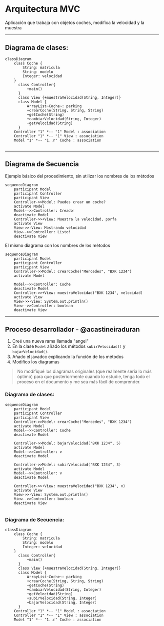 # Arquitectura MVC

Aplicación que trabaja con objetos coches, modifica la velocidad y la muestra

---
## Diagrama de clases:

```mermaid
classDiagram
    class Coche {
        String: matricula
        String: modelo
        Integer: velocidad
    }
      class Controller{
          +main()
      }
      class View {+muestraVelocidad(String, Integer)}
      class Model {
          ArrayList~Coche~: parking
          +crearCoche(String, String, String)
          +getCoche(String)
          +cambiarVelocidad(String, Integer)
          +getVelocidad(String)
      }
    Controller "1" *-- "1" Model : association
    Controller "1" *-- "1" View : association
    Model "1" *-- "1..n" Coche : association
      
```

---

## Diagrama de Secuencia

Ejemplo básico del procedimiento, sin utilizar los nombres de los métodos


```mermaid
sequenceDiagram
    participant Model
    participant Controller
    participant View
    Controller->>Model: Puedes crear un coche?
    activate Model
    Model-->>Controller: Creado!
    deactivate Model
    Controller->>+View: Muestra la velocidad, porfa
    activate View
    View->>-View: Mostrando velocidad
    View-->>Controller: Listo!
    deactivate View
```

El mismo diagrama con los nombres de los métodos

```mermaid
sequenceDiagram
    participant Model
    participant Controller
    participant View
    Controller->>Model: crearCoche("Mercedes", "BXK 1234")
    activate Model
    
    Model-->>Controller: Coche
    deactivate Model
    Controller->>+View: muestraVelocidad("BXK 1234", velocidad)
    activate View
    View->>-View: System.out.println()
    View-->>Controller: boolean
    deactivate View
```

---

## Proceso desarrollador - @acastineiraduran
1. Creé una nueva rama llamada "angel"
2. En la clase `Model` añado los métodos `subirVelocidad()` y `bajarVelocidad()`.
3. Añado el javadoc explicando la función de los métodos
4. Modifico los diagramas

> No modifiqué los diagramas originales (que realmente sería lo más óptimo) 
> para que posteriormente cuando lo estudie, tenga todo el proceso en el documento
> y me sea más fácil de comprender.
### Diagrama de clases:

```mermaid
sequenceDiagram
    participant Model
    participant Controller
    participant View
    Controller->>Model: crearCoche("Mercedes", "BXK 1234")
    activate Model
    Model-->>Controller: Coche
    deactivate Model
    
    Controller->>Model: bajarVelocidad("BXK 1234", 5)
    activate Model
    Model-->>Controller: v
    deactivate Model
    
    Controller->>Model: subirVelocidad("BXK 1234", 3)
    activate Model
    Model-->>Controller: v
    deactivate Model
    
    Controller->>+View: muestraVelocidad("BXK 1234", v)
    activate View
    View->>-View: System.out.println()
    View-->>Controller: boolean
    deactivate View
    
```

### Diagrama de Secuencia:

```mermaid
classDiagram
    class Coche {
        String: matricula
        String: modelo
        Integer: velocidad
    }
      class Controller{
          +main()
      }
      class View {+muestraVelocidad(String, Integer)}
      class Model {
          ArrayList~Coche~: parking
          +crearCoche(String, String, String)
          +getCoche(String)
          +cambiarVelocidad(String, Integer)
          +getVelocidad(String)
          +subirVelocidad(String, Integer)
          +bajarVelocidad(String, Integer)
      }
    Controller "1" *-- "1" Model : association
    Controller "1" *-- "1" View : association
    Model "1" *-- "1..n" Coche : association
      
```